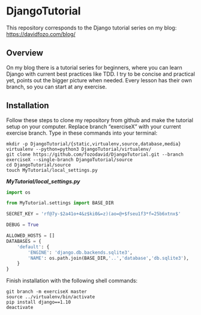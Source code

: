 # DjangoTutorial

This repository corresponds to the Django tutorial series on my blog: https://davidfozo.com/blog/

## Overview

On my blog there is a tutorial series for beginners, where you can learn Django with current best practices like TDD. I try to be concise and practical yet, points out the bigger picture when needed. Every lesson has their own branch, so you can start at any exercise.

## Installation

Follow these steps to clone my repository from github and make the tutorial setup on your computer. Replace branch “exerciseX” with your current exercise branch. Type in these commands into your terminal:
``` 
mkdir -p DjangoTutorial/{static,virtualenv,source,database,media}
virtualenv --python=python3 DjangoTutorial/virtualenv/
git clone https://github.com/fozodavid/DjangoTutorial.git --branch exerciseX --single-branch DjangoTutorial/source
cd DjangoTutorial/source
touch MyTutorial/local_settings.py
```
 
***MyTutorial/local_settings.py***
```python
import os

from MyTutorial.settings import BASE_DIR

SECRET_KEY = 'rf@7y-$2a41o+4&z$ki0&=z)(ao=@+$fseu1f3*f=25b6xtnx$'

DEBUG = True

ALLOWED_HOSTS = []
DATABASES = {
    'default': {
        'ENGINE': 'django.db.backends.sqlite3',
        'NAME': os.path.join(BASE_DIR,'..','database','db.sqlite3'),
    }
}
```

Finish installation with the following shell commands:
```
git branch -m exerciseX master
source ../virtualenv/bin/activate
pip install django==1.10
deactivate
```
